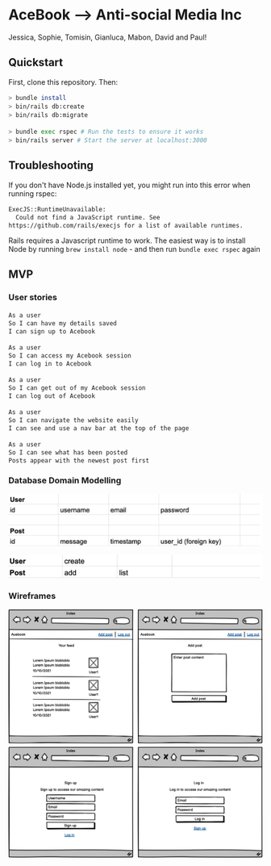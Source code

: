 # AceBook --> Anti-social Media Inc
Jessica, Sophie, Tomisin, Gianluca, Mabon, David and Paul!

## Quickstart

First, clone this repository. Then:

```bash
> bundle install
> bin/rails db:create
> bin/rails db:migrate

> bundle exec rspec # Run the tests to ensure it works
> bin/rails server # Start the server at localhost:3000
```

## Troubleshooting

If you don't have Node.js installed yet, you might run into this error when running rspec:

```
ExecJS::RuntimeUnavailable:
  Could not find a JavaScript runtime. See https://github.com/rails/execjs for a list of available runtimes.
 ```

Rails requires a Javascript runtime to work. The easiest way is to install Node by running `brew install node` - and then run `bundle exec rspec` again

## MVP
### User stories
```
As a user
So I can have my details saved
I can sign up to Acebook

As a user
So I can access my Acebook session
I can log in to Acebook

As a user
So I can get out of my Acebook session
I can log out of Acebook

As a user
So I can navigate the website easily
I can see and use a nav bar at the top of the page

As a user
So I can see what has been posted
Posts appear with the newest post first
```

### Database Domain Modelling

![Database domain Modelling](https://github.com/Jessocxz98/acebook-anti-social-media-inc/blob/main/app/assets/images/MVP/image.png)

![Database domain Modelling](https://github.com/Jessocxz98/acebook-anti-social-media-inc/blob/main/app/assets/images/MVP/image%20(1).png)

### Wireframes
![Wireframes](https://github.com/Jessocxz98/acebook-anti-social-media-inc/blob/main/app/assets/images/MVP/Wireframes.png)
